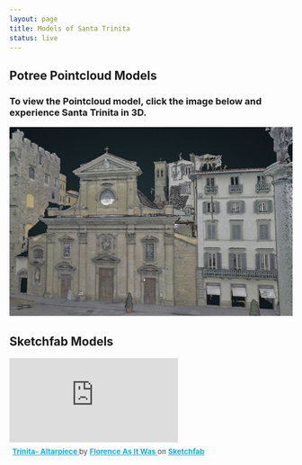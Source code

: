 ```yaml
---
layout: page
title: Models of Santa Trinita
status: live
---
```

<article>
     <h2>Potree Pointcloud Models</h2>
     <h3>To view the Pointcloud model, click the image below and experience Santa Trinita in 3D.</h3>
 <p>
  <a href="https://3d.wlu.edu/v21/pages/trinita.html" title="Redirect to Santa Trinita Model">
    <img src="/assets/images/trinita-model.jpeg" alt="Santa Trinita Model" />
  </a>
</p>
     <article>
     <h2>Sketchfab Models</h2>
 <p>
<div class="sketchfab-embed-wrapper"> <iframe title="Trinita- Altarpiece" frameborder="0" allowfullscreen mozallowfullscreen="true" webkitallowfullscreen="true" allow="autoplay; fullscreen; xr-spatial-tracking" xr-spatial-tracking execution-while-out-of-viewport execution-while-not-rendered web-share 
src="https://sketchfab.com/models/ece11bd9e31e4a83bf753109b69a98c7/embed"> </iframe> <p style="font-size: 13px; font-weight: normal; margin: 5px; color: #4A4A4A;">
<a href="https://sketchfab.com/3d-models/trinita-altarpiece-ece11bd9e31e4a83bf753109b69a98c7?utm_medium=embed&utm_campaign=share-popup&utm_content=ece11bd9e31e4a83bf753109b69a98c7" target="_blank" rel="nofollow" style="font-weight: bold; color: #1CAAD9;"> Trinita- Altarpiece </a>
by <a href="https://sketchfab.com/FLAW?utm_medium=embed&utm_campaign=share-popup&utm_content=ece11bd9e31e4a83bf753109b69a98c7" target="_blank" rel="nofollow" style="font-weight: bold; color: #1CAAD9;"> Florence As It Was </a> on <a href="https://sketchfab.com?utm_medium=embed&utm_campaign=share-popup&utm_content=ece11bd9e31e4a83bf753109b69a98c7"
target="_blank" rel="nofollow" style="font-weight: bold; color: #1CAAD9;">Sketchfab</a></p></div>
</p>

